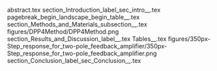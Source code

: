 abstract.tex
section_Introduction_label_sec_intro__.tex
pagebreak_begin_landscape_begin_table__.tex
section_Methods_and_Materials_subsection__.tex
figures/DPP4Method/DPP4Method.png
section_Results_and_Discussion_label__.tex
Tables__.tex
figures/350px-Step_response_for_two-pole_feedback_amplifier/350px-Step_response_for_two-pole_feedback_amplifier.png
section_Conclusion_label_sec_Conclusion__.tex